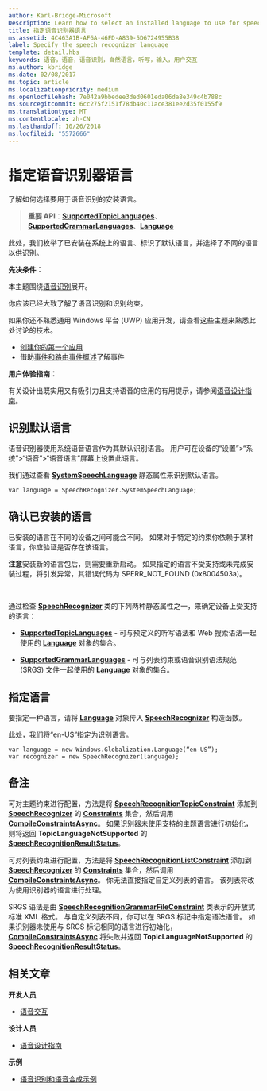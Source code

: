 ```yaml
---
author: Karl-Bridge-Microsoft
Description: Learn how to select an installed language to use for speech recognition.
title: 指定语音识别器语言
ms.assetid: 4C463A1B-AF6A-46FD-A839-5D6724955B38
label: Specify the speech recognizer language
template: detail.hbs
keywords: 语音，语音，语音识别，自然语言，听写，输入，用户交互
ms.author: kbridge
ms.date: 02/08/2017
ms.topic: article
ms.localizationpriority: medium
ms.openlocfilehash: 7e042a9bbedee3ded0601eda06da8e349c4b788c
ms.sourcegitcommit: 6cc275f2151f78db40c11ace381ee2d35f0155f9
ms.translationtype: MT
ms.contentlocale: zh-CN
ms.lasthandoff: 10/26/2018
ms.locfileid: "5572666"
---
```

# <a name="specify-the-speech-recognizer-language"></a>指定语音识别器语言


了解如何选择要用于语音识别的安装语言。

> **重要 API**：[**SupportedTopicLanguages**](https://msdn.microsoft.com/library/windows/apps/dn653251)、[**SupportedGrammarLanguages**](https://msdn.microsoft.com/library/windows/apps/dn653250)、[**Language**](https://msdn.microsoft.com/library/windows/apps/br206804)


此处，我们枚举了已安装在系统上的语言、标识了默认语言，并选择了不同的语言以供识别。

**先决条件：**

本主题围绕[语音识别](speech-recognition.md)展开。

你应该已经大致了解了语音识别和识别约束。

如果你还不熟悉通用 Windows 平台 (UWP) 应用开发，请查看这些主题来熟悉此处讨论的技术。

-   [创建你的第一个应用](https://msdn.microsoft.com/library/windows/apps/bg124288)
-   借助[事件和路由事件概述](https://msdn.microsoft.com/library/windows/apps/mt185584)了解事件

**用户体验指南：**

有关设计出既实用又有吸引力且支持语音的应用的有用提示，请参阅[语音设计指南](https://msdn.microsoft.com/library/windows/apps/dn596121)。

## <a name="identify-the-default-language"></a>识别默认语言


语音识别器使用系统语音语言作为其默认识别语言。 用户可在设备的“设置”&gt;“系统”&gt;“语音”&gt;“语音语言”屏幕上设置此语言。

我们通过查看 [**SystemSpeechLanguage**](https://msdn.microsoft.com/library/windows/apps/dn653252) 静态属性来识别默认语言。

```CSharp
var language = SpeechRecognizer.SystemSpeechLanguage; 
```

## <a name="confirm-an-installed-language"></a>确认已安装的语言


已安装的语言在不同的设备之间可能会不同。 如果对于特定的约束你依赖于某种语言，你应验证是否存在该语言。

**注意**安装新的语言包后，则需要重新启动。 如果指定的语言不受支持或未完成安装过程，将引发异常，其错误代码为 SPERR\_NOT\_FOUND (0x8004503a)。

 

通过检查 [**SpeechRecognizer**](https://msdn.microsoft.com/library/windows/apps/dn653226) 类的下列两种静态属性之一，来确定设备上受支持的语言：

-   [**SupportedTopicLanguages**](https://msdn.microsoft.com/library/windows/apps/dn653251) - 可与预定义的听写语法和 Web 搜索语法一起使用的 [**Language**](https://msdn.microsoft.com/library/windows/apps/br206804) 对象的集合。

-   [**SupportedGrammarLanguages**](https://msdn.microsoft.com/library/windows/apps/dn653250) - 可与列表约束或语音识别语法规范 (SRGS) 文件一起使用的 [**Language**](https://msdn.microsoft.com/library/windows/apps/br206804) 对象的集合。

## <a name="specify-a-language"></a>指定语言


要指定一种语言，请将 [**Language**](https://msdn.microsoft.com/library/windows/apps/br206804) 对象传入 [**SpeechRecognizer**](https://msdn.microsoft.com/library/windows/apps/dn653226) 构造函数。

此处，我们将“en-US”指定为识别语言。


```CSharp
var language = new Windows.Globalization.Language(“en-US”); 
var recognizer = new SpeechRecognizer(language); 
```

## <a name="remarks"></a>备注


可对主题约束进行配置，方法是将 [**SpeechRecognitionTopicConstraint**](https://msdn.microsoft.com/library/windows/apps/dn631446) 添加到 [**SpeechRecognizer**](https://msdn.microsoft.com/library/windows/apps/dn653241) 的 [**Constraints**](https://msdn.microsoft.com/library/windows/apps/dn653226) 集合，然后调用 [**CompileConstraintsAsync**](https://msdn.microsoft.com/library/windows/apps/dn653240)。 如果识别器未使用支持的主题语言进行初始化，则将返回 **TopicLanguageNotSupported** 的 [**SpeechRecognitionResultStatus**](https://msdn.microsoft.com/library/windows/apps/dn631433)。

可对列表约束进行配置，方法是将 [**SpeechRecognitionListConstraint**](https://msdn.microsoft.com/library/windows/apps/dn631421) 添加到 [**SpeechRecognizer**](https://msdn.microsoft.com/library/windows/apps/dn653241) 的 [**Constraints**](https://msdn.microsoft.com/library/windows/apps/dn653226) 集合，然后调用 [**CompileConstraintsAsync**](https://msdn.microsoft.com/library/windows/apps/dn653240)。 你无法直接指定自定义列表的语言。 该列表将改为使用识别器的语言进行处理。

SRGS 语法是由 [**SpeechRecognitionGrammarFileConstraint**](https://msdn.microsoft.com/library/windows/apps/dn631412) 类表示的开放式标准 XML 格式。 与自定义列表不同，你可以在 SRGS 标记中指定语法语言。 如果识别器未使用与 SRGS 标记相同的语言进行初始化，[**CompileConstraintsAsync**](https://msdn.microsoft.com/library/windows/apps/dn653240) 将失败并返回 **TopicLanguageNotSupported** 的 [**SpeechRecognitionResultStatus**](https://msdn.microsoft.com/library/windows/apps/dn631433)。

## <a name="related-articles"></a>相关文章

**开发人员**

* [语音交互](speech-interactions.md)

**设计人员**

* [语音设计指南](https://msdn.microsoft.com/library/windows/apps/dn596121)

**示例**

* [语音识别和语音合成示例](http://go.microsoft.com/fwlink/p/?LinkID=619897)
 

 




